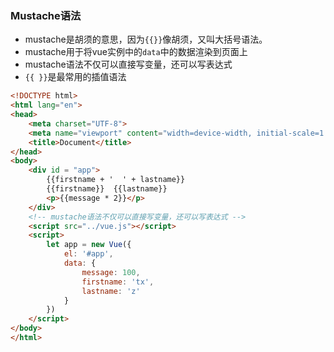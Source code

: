 ### Mustache语法

- mustache是胡须的意思，因为`{{}}`像胡须，又叫大括号语法。 
- mustache用于将vue实例中的`data`中的数据渲染到页面上
- mustache语法不仅可以直接写变量，还可以写表达式
- `{{ }}`是最常用的插值语法

```html
<!DOCTYPE html>
<html lang="en">
<head>
    <meta charset="UTF-8">
    <meta name="viewport" content="width=device-width, initial-scale=1.0">
    <title>Document</title>
</head>
<body>
    <div id = "app">
        {{firstname + '  ' + lastname}}
        {{firstname}}  {{lastname}}
        <p>{{message * 2}}</p>
    </div>
    <!-- mustache语法不仅可以直接写变量，还可以写表达式 -->
    <script src="../vue.js"></script>
    <script>
        let app = new Vue({
            el: '#app',
            data: {
                message: 100,
                firstname: 'tx',
                lastname: 'z'
            }
        })
    </script>
</body>
</html>
```

